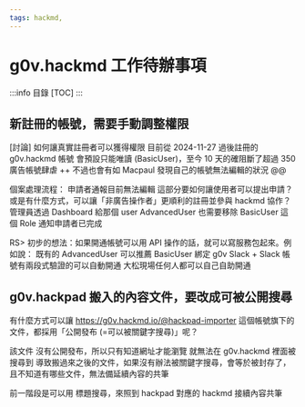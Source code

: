 ```yaml
---
tags: hackmd, 
---
```


# g0v.hackmd 工作待辦事項

:::info
目錄
[TOC]
:::

## 新註冊的帳號，需要手動調整權限

[討論] 如何讓真實註冊者可以獲得權限
目前從 2024-11-27 過後註冊的 g0v.hackmd 帳號
會預設只能唯讀 (BasicUser)，至今 10 天的確阻斷了超過 350 廣告帳號肆虐 ++
不過也會有如 Macpaul 發現自己的帳號無法編輯的狀況 @@

個案處理流程：
申請者通報目前無法編輯
這部分要如何讓使用者可以提出申請？
或是有什麼方式，可以讓「非廣告操作者」更順利的註冊並參與 hackmd 協作？
管理員透過 Dashboard
給那個 user AdvancedUser 也需要移除 BasicUser  這個 Role
通知申請者已完成

RS> 初步的想法：如果開通帳號可以用 API 操作的話，就可以寫服務包起來。例如說：
既有的 AdvancedUser 可以推薦 BasicUser
綁定 g0v Slack + Slack 帳號有兩段式驗證的可以自動開通
大松現場任何人都可以自己自助開通

## g0v.hackpad 搬入的內容文件，要改成可被公開搜尋

有什麼方式可以讓
https://g0v.hackmd.io/@hackpad-importer
這個帳號旗下的文件，都採用「公開發布 (=可以被關鍵字搜尋)」呢？

該文件 沒有公開發布，所以只有知道網址才能瀏覽
就無法在 g0v.hackmd 裡面被搜尋到
導致搬過來之後的文件，如果沒有辦法被關鍵字搜尋，會等於被封存了，且不知道有哪些文件，無法備延續內容的共筆

前一階段是可以用 標題搜尋，來照到 hackpad 對應的 hackmd 接續內容共筆